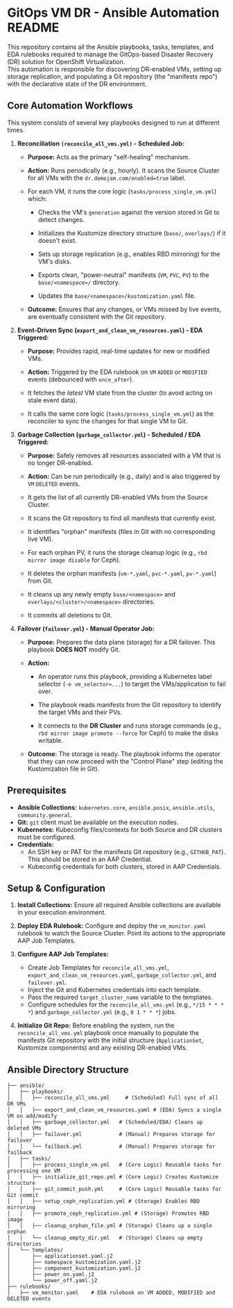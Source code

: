 # **GitOps VM DR - Ansible Automation README**

This repository contains all the Ansible playbooks, tasks, templates, and EDA rulebooks required to manage the GitOps-based Disaster Recovery (DR) solution for OpenShift Virtualization.  
This automation is responsible for discovering DR-enabled VMs, setting up storage replication, and populating a Git repository (the "manifests repo") with the declarative state of the DR environment.

## **Core Automation Workflows**

This system consists of several key playbooks designed to run at different times.

1. **Reconciliation `(reconcile_all_vms.yml)` - Scheduled Job:**  

   * **Purpose:** Acts as the primary "self-healing" mechanism.  

   * **Action:** Runs periodically (e.g., hourly). It scans the Source Cluster for all VMs with the `dr.demojam.com/enabled=true` label.  

   * For each VM, it runs the core logic (`tasks/process_single_vm.yml`) which:  

     * Checks the VM's `generation` against the version stored in Git to detect changes.  

     * Initializes the Kustomize directory structure (`base/`, `overlays/`) if it doesn't exist.  

     * Sets up storage replication (e.g., enables RBD mirroring) for the VM's disks.  

     * Exports clean, "power-neutral" manifests (`VM`, `PVC`, `PV`) to the `base/<namespace>/` directory.  

     * Updates the `base/<namespace>/kustomization.yaml` file.  

   * **Outcome:** Ensures that any changes, or VMs missed by live events, are eventually consistent with the Git repository.  

2. **Event-Driven Sync (`export_and_clean_vm_resources.yaml`) - EDA Triggered:**  

   * **Purpose:** Provides rapid, real-time updates for new or modified VMs.  

   * **Action:** Triggered by the EDA rulebook on `VM` `ADDED` or `MODIFIED` events (debounced with `once_after`).  

   * It fetches the *latest* VM state from the cluster (to avoid acting on stale event data).  

   * It calls the same core logic (`tasks/process_single_vm.yml`) as the reconciler to sync the changes for that single VM to Git.  

3. **Garbage Collection (`garbage_collector.yml`) - Scheduled / EDA Triggered:**  

   * **Purpose:** Safely removes all resources associated with a VM that is no longer DR-enabled.  

   * **Action:** Can be run periodically (e.g., daily) and is also triggered by `VM` `DELETED` events.  

   * It gets the list of all currently DR-enabled VMs from the Source Cluster.  

   * It scans the Git repository to find all manifests that currently exist.  

   * It identifies "orphan" manifests (files in Git with no corresponding live VM).  

   * For each orphan PV, it runs the storage cleanup logic (e.g., `rbd mirror image disable` for Ceph).  

   * It deletes the orphan manifests (`vm-*.yaml`, `pvc-*.yaml`, `pv-*.yaml`) from Git.  

   * It cleans up any newly empty `base/<namespace>` and `overlays/<cluster>/<namespace>` directories.  

   * It commits all deletions to Git.  

4. **Failover (`failover.yml`) - Manual Operator Job:**  

   * **Purpose:** Prepares the data plane (storage) for a DR failover. This playbook **DOES NOT** modify Git.  

   * **Action:**  

     * An operator runs this playbook, providing a Kubernetes label selector (`-e vm_selector=...`) to target the VMs/application to fail over.  

     * The playbook reads manifests from the Git repository to identify the target VMs and their PVs.  

     * It connects to the **DR Cluster** and runs storage commands (e.g., `rbd mirror image promote --force` for Ceph) to make the disks writable.  

   * **Outcome:** The storage is ready. The playbook informs the operator that they can now proceed with the "Control Plane" step (editing the Kustomization file in Git).

## **Prerequisites**

* **Ansible Collections:** `kubernetes.core`, `ansible.posix`, `ansible.utils`, `community.general`.  
* **Git:** `git` client must be available on the execution nodes.  
* **Kubernetes:** Kubeconfig files/contexts for both Source and DR clusters must be configured.  
* **Credentials:**  
  * An SSH key or PAT for the manifests Git repository (e.g., `GITHUB_PAT`). This should be stored in an AAP Credential.  
  * Kubeconfig credentials for both clusters, stored in AAP Credentials.

## **Setup & Configuration**

1. **Install Collections:** Ensure all required Ansible collections are available in your execution environment.  

2. **Deploy EDA Rulebook:** Configure and deploy the `vm_monitor.yaml` rulebook to watch the Source Cluster. Point its actions to the appropriate AAP Job Templates.  

3. **Configure AAP Job Templates:**  
   * Create Job Templates for `reconcile_all_vms.yml`, `export_and_clean_vm_resources.yaml`, `garbage_collector.yml`, and `failover.yml`.  
   * Inject the Git and Kubernetes credentials into each template.  
   * Pass the required `target_cluster_name` variable to the templates.  
   * Configure schedules for the `reconcile_all_vms.yml` (e.g., `*/15 * * * *`) and `garbage_collector.yml` (e.g., `0 1 * * *`) jobs.  

4. **Initialize Git Repo:** Before enabling the system, run the `reconcile_all_vms.yml` playbook once manually to populate the manifests Git repository with the initial structure (`ApplicationSet`, Kustomize components) and any existing DR-enabled VMs.

## **Ansible Directory Structure**

```
├── ansible/  
│   ├── playbooks/  
│   │   ├── reconcile_all_vms.yml     # (Scheduled) Full sync of all DR VMs  
│   │   ├── export_and_clean_vm_resources.yaml # (EDA) Syncs a single VM on add/modify  
│   │   ├── garbage_collector.yml   # (Scheduled/EDA) Cleans up deleted VMs  
│   │   ├── failover.yml            # (Manual) Prepares storage for failover  
│   │   └── failback.yml            # (Manual) Prepares storage for failback  
│   ├── tasks/  
│   │   ├── process_single_vm.yml   # (Core Logic) Reusable tasks for processing one VM  
│   │   ├── initialize_git_repo.yml # (Core Logic) Creates Kustomize structure  
│   │   ├── git_commit_push.yml     # (Core Logic) Reusable tasks for Git commit  
│   │   ├── setup_ceph_replication.yml # (Storage) Enables RBD mirroring  
│   │   ├── promote_ceph_replication.yml # (Storage) Promotes RBD image  
│   │   ├── cleanup_orphan_file.yml # (Storage) Cleans up a single orphan  
│   │   └── cleanup_empty_dir.yml   # (Storage) Cleans up empty directories  
│   └── templates/  
│       ├── applicationset.yaml.j2  
│       ├── namespace_kustomization.yaml.j2  
│       ├── component_kustomization.yaml.j2  
│       ├── power_on.yaml.j2  
│       └── power_off.yaml.j2  
├── rulebooks/ 
│   ├── vm_monitor.yaml    # EDA rulebook on VM ADDED, MODIFIED and DELETED events  

```
